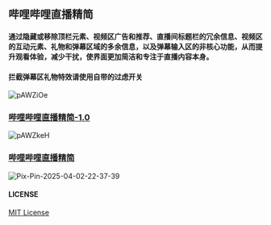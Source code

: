 ## 哔哩哔哩直播精简
#### 通过隐藏或移除顶栏元素、视频区广告和推荐、直播间标题栏的冗余信息、视频区的互动元素、礼物和弹幕区域的多余信息，以及弹幕输入区的非核心功能，从而提升观看体验，减少干扰，使界面更加简洁和专注于直播内容本身。
#### 拦截弹幕区礼物特效请使用自带的过虑开关
![pAWZiOe](https://github.com/user-attachments/assets/907a692f-6046-41b8-965c-0920c4b3aaa1)

### [哔哩哔哩直播精简-1.0](https://github.com/QingFengM/Scripts/raw/refs/heads/main/%E5%93%94%E5%93%A9%E5%93%94%E5%93%A9%E7%9B%B4%E6%92%AD%E7%B2%BE%E7%AE%80-1.0.user.js)

![pAWZkeH](https://github.com/user-attachments/assets/7cb4caba-2f46-446f-8d28-5fcb5d221727)

### [哔哩哔哩直播精简](https://github.com/QingFengM/Scripts/raw/refs/heads/main/%E5%93%94%E5%93%A9%E5%93%94%E5%93%A9%E7%9B%B4%E6%92%AD%E7%B2%BE%E7%AE%80.user.js)

![Pix-Pin-2025-04-02-22-37-39](https://github.com/user-attachments/assets/23f5b83e-431e-4784-bb6a-84e7ab539a38)

#### LICENSE
[MIT License](https://github.com/QingFengM/Scripts/raw/refs/heads/main/LICENSE)
